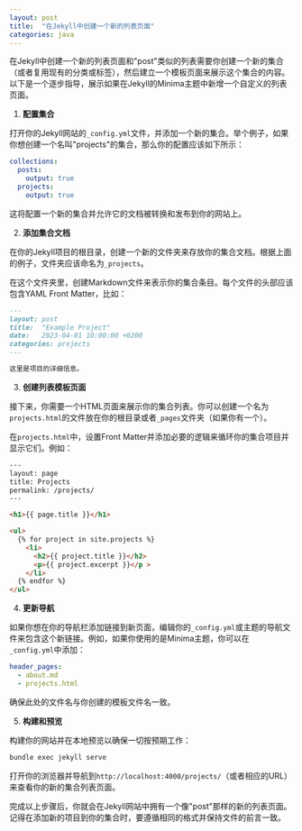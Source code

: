 ```yaml
---
layout: post
title:  "在Jekyll中创建一个新的列表页面"
categories: java
---
```


在Jekyll中创建一个新的列表页面和"post"类似的列表需要你创建一个新的集合（或者复用现有的分类或标签），然后建立一个模板页面来展示这个集合的内容。以下是一个逐步指导，展示如果在Jekyll的Minima主题中新增一个自定义的列表页面。

1. **配置集合**

打开你的Jekyll网站的`_config.yml`文件，并添加一个新的集合。举个例子，如果你想创建一个名叫"projects"的集合，那么你的配置应该如下所示：

```yaml
collections:
  posts:
    output: true
  projects:
    output: true
```

这将配置一个新的集合并允许它的文档被转换和发布到你的网站上。

2. **添加集合文档**

在你的Jekyll项目的根目录，创建一个新的文件夹来存放你的集合文档。根据上面的例子，文件夹应该命名为`_projects`。

在这个文件夹里，创建Markdown文件来表示你的集合条目。每个文件的头部应该包含YAML Front Matter，比如：

```markdown
---
layout: post
title:  "Example Project"
date:   2023-04-01 10:00:00 +0200
categories: projects
---

这里是项目的详细信息。
```

3. **创建列表模板页面**

接下来，你需要一个HTML页面来展示你的集合列表。你可以创建一个名为`projects.html`的文件放在你的根目录或者`_pages`文件夹（如果你有一个）。

在`projects.html`中，设置Front Matter并添加必要的逻辑来循环你的集合项目并显示它们。例如：

```html
---
layout: page
title: Projects
permalink: /projects/
---

<h1>{{ page.title }}</h1>

<ul>
  {% for project in site.projects %}
    <li>
      <h2>{{ project.title }}</h2>
      <p>{{ project.excerpt }}</p >
    </li>
  {% endfor %}
</ul>
```

4. **更新导航**

如果你想在你的导航栏添加链接到新页面，编辑你的`_config.yml`或主题的导航文件来包含这个新链接。例如，如果你使用的是Minima主题，你可以在`_config.yml`中添加：

```yaml
header_pages:
  - about.md
  - projects.html
```

确保此处的文件名与你创建的模板文件名一致。

5. **构建和预览**

构建你的网站并在本地预览以确保一切按预期工作：

```bash
bundle exec jekyll serve
```

打开你的浏览器并导航到`http://localhost:4000/projects/`（或者相应的URL）来查看你的新的集合列表页面。

完成以上步骤后，你就会在Jekyll网站中拥有一个像"post"那样的新的列表页面。记得在添加新的项目到你的集合时，要遵循相同的格式并保持文件的前言一致。